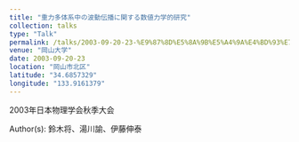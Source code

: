 ```yaml
---
title: "重力多体系中の波動伝播に関する数値力学的研究"
collection: talks
type: "Talk"
permalink: /talks/2003-09-20-23-%E9%87%8D%E5%8A%9B%E5%A4%9A%E4%BD%93%E7%B3%BB%E4%B8%AD%E3%81%AE%E6%B3%A2%E5%8B%95%E4%BC%9D%E6%92%AD%E3%81%AB%E9%96%A2%E3%81%99%E3%82%8B%E6%95%B0%E5%80%A4%E5%8A%9B%E5%AD%A6%E7%9A%84
venue: "岡山大学"
date: 2003-09-20-23
location: "岡山市北区"
latitude: "34.6857329"
longitude: "133.9161379"
---
```


2003年日本物理学会秋季大会

Author(s): 鈴木将、湯川諭、伊藤伸泰
